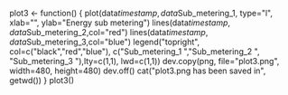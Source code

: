 plot3 <- function() {
        plot(data$timestamp,data$Sub_metering_1, type="l", xlab="", ylab="Energy sub metering")
        lines(data$timestamp,data$Sub_metering_2,col="red")
        lines(data$timestamp,data$Sub_metering_3,col="blue")
        legend("topright", col=c("black","red","blue"), c("Sub_metering_1  ","Sub_metering_2  ", "Sub_metering_3  "),lty=c(1,1), lwd=c(1,1))
        dev.copy(png, file="plot3.png", width=480, height=480)
        dev.off()
        cat("plot3.png has been saved in", getwd())
}
plot3()
